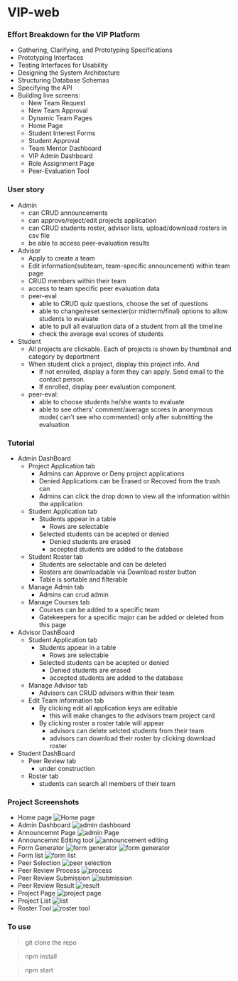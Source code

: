 # VIP-web 

### Effort Breakdown for the VIP Platform
- Gathering, Clarifying, and Prototyping Specifications 
- Prototyping Interfaces
- Testing Interfaces for Usability
- Designing the System Architecture
- Structuring Database Schemas
- Specifying the API
- Building live screens:
    - New Team Request
    - New Team Approval
    - Dynamic Team Pages
    - Home Page
    - Student Interest Forms
    - Student Approval
    - Team Mentor Dashboard
    - VIP Admin Dashboard
    - Role Assignment Page
    - Peer-Evaluation Tool

### User story
* Admin
    * can CRUD announcements
    * can approve/reject/edit projects application
    * can CRUD students roster, advisor lists, upload/download rosters in csv file
    * be able to access peer-evaluation results
* Advisor
    * Apply to create a team
    * Edit information(subteam, team-specific announcement) within team page
    * CRUD members within their team
    * access to team specific peer evaluation data 
    * peer-eval
        * able to CRUD quiz questions, choose the set of questions
        * able to change/reset semester(or midterm/final) options to allow students to evaluate
        * able to pull all evaluation data of a student from all the timeline
        * check the average eval scores of students
* Student
    * All projects are clickable. Each of projects is shown by thumbnail and category by department
    * When student click a project, display this project info. And 
        * If not enrolled, display a form they can apply. Send email to the contact person.
        * If enrolled, display peer evaluation component. 
    * peer-eval:
        * able to choose students he/she wants to evaluate
        * able to see others' comment/average scores in anonymous mode( can't see who commented) only after submitting the evaluation

### Tutorial 
* Admin DashBoard
    * Project Application tab  
        - Admins can Approve or Deny project applications
        - Denied Applications can be Erased or Recoved from the trash can
        - Admins can click the drop down to view all the information within the application
    * Student Application tab
        - Students appear in a table 
            - Rows are selectable
        - Selected students can be acepted or denied
            - Denied students are erased 
            - accepted students are added to the database
    * Student Roster tab
        - Students are selectable and can be deleted
        - Rosters are downloadable via Download roster button
        - Table is sortable and filterable
    * Manage Admin tab
        - Admins can crud admin
    * Manage Courses tab
        - Courses can be added to a specific team 
        - Gatekeepers for a specific major can be added or deleted from this page
* Advisor DashBoard
    * Student Application tab
        - Students appear in a table 
            - Rows are selectable
        - Selected students can be acepted or denied
            - Denied students are erased 
            - accepted students are added to the database
    * Manage Advisor tab
        - Advisors can CRUD advisors within their team
    * Edit Team information tab
        - By clicking edit all application keys are editable
            - this will make changes to the advisors team project card
        - By clicking roster a roster table will appear
            - advisors can delete selcted students from their team
            - advisors can download their roster by clicking download roster
* Student DashBoard
    * Peer Review tab 
        - under construction 
    * Roster tab
        - students can search all members of their team

### Project Screenshots
* Home page
![Home page](https://firebasestorage.googleapis.com/v0/b/peer-review-25758.appspot.com/o/screenshots%2Fhomepage.png?alt=media&token=3ecf3474-e4b1-4d8a-af2a-0b4fbe4d7766)
* Admin Dashboard
    ![admin dashboard](https://firebasestorage.googleapis.com/v0/b/peer-review-25758.appspot.com/o/screenshots%2FadminDashboard.png?alt=media&token=b892c534-d84c-4690-9426-47a1167f9ff7)
* Announcemnt Page
    ![admin Page](https://firebasestorage.googleapis.com/v0/b/peer-review-25758.appspot.com/o/screenshots%2FannouncementPage.png?alt=media&token=ca28d9b3-2f3a-4ab5-8836-9c11513b0ad1)
* Announcemnt Editing tool
    ![announcement editing](https://firebasestorage.googleapis.com/v0/b/peer-review-25758.appspot.com/o/screenshots%2FannouncementEditting.png?alt=media&token=22b16822-7749-40a1-8b7c-2c1adbc14a4c)
* Form Generator
    ![form generator](https://firebasestorage.googleapis.com/v0/b/peer-review-25758.appspot.com/o/screenshots%2FformGenerator.png?alt=media&token=f8c4f6b4-1c91-4993-bfe2-bc8999a8c2f0)
    ![form generator](https://firebasestorage.googleapis.com/v0/b/peer-review-25758.appspot.com/o/screenshots%2Fdatetool.png?alt=media&token=03a400cb-bb5f-49ad-90fc-1d9ec46897a6)
* Form list
    ![form list](https://firebasestorage.googleapis.com/v0/b/peer-review-25758.appspot.com/o/screenshots%2FformList.png?alt=media&token=5477ce10-4512-4033-a6cb-62b2a5479034)
* Peer Selection
    ![peer selection](https://firebasestorage.googleapis.com/v0/b/peer-review-25758.appspot.com/o/screenshots%2FpeerReview.png?alt=media&token=9131e0a7-ca5c-41b1-ab03-bf9c16411365)
* Peer Review Process
    ![process](https://firebasestorage.googleapis.com/v0/b/peer-review-25758.appspot.com/o/screenshots%2Freviewing.png?alt=media&token=e1349b0e-8af1-4388-a680-15aa68e0b251)
* Peer Review Submission
    ![submission](https://firebasestorage.googleapis.com/v0/b/peer-review-25758.appspot.com/o/screenshots%2Fsubmission.png?alt=media&token=1999603c-9938-487f-8b9b-9dd8b613fcd4)
* Peer Review Result
    ![result](https://firebasestorage.googleapis.com/v0/b/peer-review-25758.appspot.com/o/screenshots%2FpeerReviewResult.png?alt=media&token=0f8ba7df-0ee8-424c-b4c0-392c02a9dbe2)
* Project Page
    ![project page](https://firebasestorage.googleapis.com/v0/b/peer-review-25758.appspot.com/o/screenshots%2FprojectPage.png?alt=media&token=bfcfa12a-42d5-4ac6-9bcb-9d93bb97ee08)
* Project List
    ![list](https://firebasestorage.googleapis.com/v0/b/peer-review-25758.appspot.com/o/screenshots%2Fprojects.png?alt=media&token=b9ff6843-341e-4d60-b618-388b24ac9a04)
* Roster Tool
    ![roster tool](https://firebasestorage.googleapis.com/v0/b/peer-review-25758.appspot.com/o/screenshots%2FrosterTool.png?alt=media&token=324eb45c-5fc5-4639-aff4-024e5c8067e2)

### To use
> git clone the repo

> npm install

> npm start

